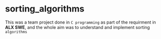 # sorting_algorithms
This was a team project done in `C programming` as part of the requirment in **ALX SWE**, and the whole aim was to understand and implement sorting `algorithms`
